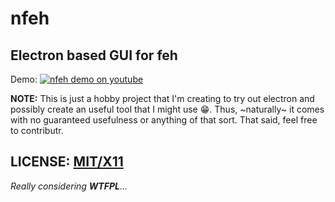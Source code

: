 # nfeh

Electron based GUI for feh
---
Demo:
[![nfeh demo on youtube](https://i.ytimg.com/vi/66BEoGxorXU/maxresdefault.jpg)](https://youtu.be/66BEoGxorXU)

**NOTE:** This is just a hobby project that I'm creating to try out electron and possibly create an useful tool that I might use :grin:.
Thus, ~naturally~ it comes with no guaranteed usefulness or anything of that sort. That said, feel free to contributr.

## LICENSE: [MIT/X11](https://opensource.org/licenses/MIT)
_Really considering **WTFPL**..._
